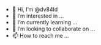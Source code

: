 - 👋 Hi, I’m @dv84ld
- 👀 I’m interested in ...
- 🌱 I’m currently learning ...
- 💞️ I’m looking to collaborate on ...
- 📫 How to reach me ...


